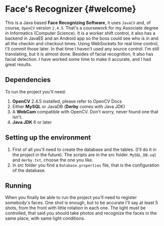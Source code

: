 Face's Recognizer	{#welcome}
=====================

This is a Java based **Face Recognizing Software**, it uses `JavaCV` and, of course, `OpenCV` version `2.4.5`.
That's a coursework for my Associate degree in Informatics (Computer Science).
It is a worker shift control, it also has a backend in JavaEE and an Android app so the boss could see who is in and all the checkin and checkout times. Using WebSockets for real time control, I'll commit those later.
In that time I haven't used any source control.
I'm still translating, but it is almost done.
Besides of facial recognition, It also has facial detection.
I have worked some time to make it accurate, and I had great results.


Dependencies
---------

To run the project you'll need:

 1. **OpenCV** 2.4.5 installed, please refer to OpenCV Docs
 2. Either **MySQL** or JavaDB (**Derby** comes with Java JDK)
 3. A **WebCam** compatible with OpenCV. Don't worry, never found one that isn't.
 4. **Java JDK** 6 or later

Setting up the environment
---------

 1. First of all you'll need to create the database and the tables. (I'll do it in the project in the future). The scripts are in the src folder. `MySQL_DB.sql` and `derby.txt`, choose the one you like.
 2. In src folder you find a `Database.properties` file, that is the configuration of the database.

Running
---------

When you finally be able to run the project you'll need to register somebody's faces.
One shot is enough, but to be accurate I'll say at least 5 shots, from the front with little rotation in each one.
The light must be controlled, that said you should take photos and recognize the faces in the same place, with same light conditions.


